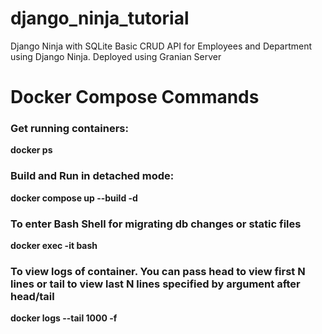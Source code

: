 # django_ninja_tutorial
Django Ninja with SQLite
Basic CRUD API for Employees and Department using Django Ninja.
Deployed using Granian Server
# Docker Compose Commands

### Get running containers:
**docker ps**

### Build and Run in detached mode:
**docker compose up --build -d**

### To enter Bash Shell for migrating db changes or static files
**docker exec -it <container id from docker ps> bash**

### To view logs of container. You can pass head to view first N lines or tail to view last N lines specified by argument after head/tail

**docker logs --tail 1000 -f <container id from docker ps>**